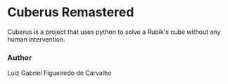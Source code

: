 # Cuberus Remastered
Cuberus is a project that uses python to solve a Rubik's cube without any human intervention.

### Author
Luiz Gabriel Figueiredo de Carvalho